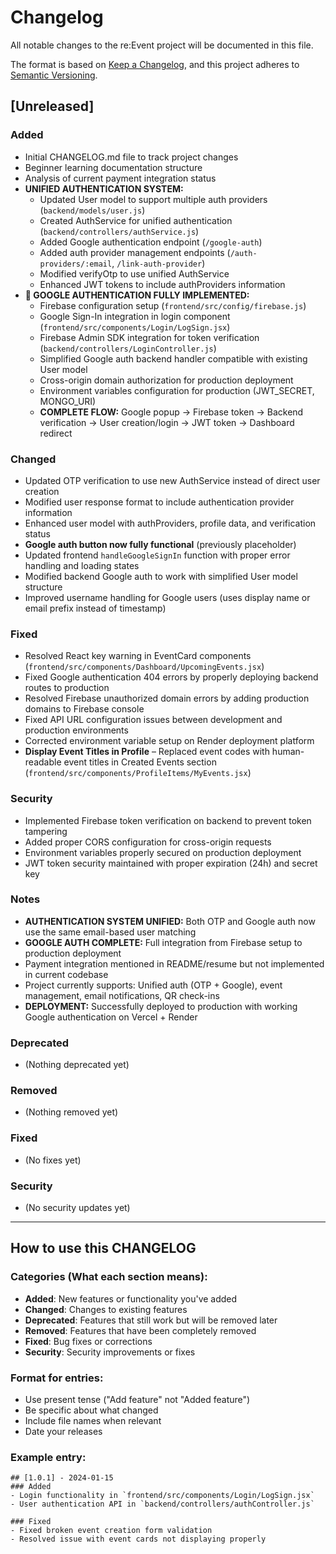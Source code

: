 # Changelog

All notable changes to the re:Event project will be documented in this file.

The format is based on [Keep a Changelog](https://keepachangelog.com/en/1.0.0/),
and this project adheres to [Semantic Versioning](https://semver.org/spec/v2.0.0.html).

## [Unreleased]
### Added
- Initial CHANGELOG.md file to track project changes
- Beginner learning documentation structure
- Analysis of current payment integration status
- **UNIFIED AUTHENTICATION SYSTEM:**
  - Updated User model to support multiple auth providers (`backend/models/user.js`)
  - Created AuthService for unified authentication (`backend/controllers/authService.js`)
  - Added Google authentication endpoint (`/google-auth`)
  - Added auth provider management endpoints (`/auth-providers/:email`, `/link-auth-provider`)
  - Modified verifyOtp to use unified AuthService
  - Enhanced JWT tokens to include authProviders information
- **🎉 GOOGLE AUTHENTICATION FULLY IMPLEMENTED:**
  - Firebase configuration setup (`frontend/src/config/firebase.js`)
  - Google Sign-In integration in login component (`frontend/src/components/Login/LogSign.jsx`)
  - Firebase Admin SDK integration for token verification (`backend/controllers/LoginController.js`)
  - Simplified Google auth backend handler compatible with existing User model
  - Cross-origin domain authorization for production deployment
  - Environment variables configuration for production (JWT_SECRET, MONGO_URI)
  - **COMPLETE FLOW:** Google popup → Firebase token → Backend verification → User creation/login → JWT token → Dashboard redirect

### Changed
- Updated OTP verification to use new AuthService instead of direct user creation
- Modified user response format to include authentication provider information
- Enhanced user model with authProviders, profile data, and verification status
- **Google auth button now fully functional** (previously placeholder)
- Updated frontend `handleGoogleSignIn` function with proper error handling and loading states
- Modified backend Google auth to work with simplified User model structure
- Improved username handling for Google users (uses display name or email prefix instead of timestamp)

### Fixed
- Resolved React key warning in EventCard components (`frontend/src/components/Dashboard/UpcomingEvents.jsx`)
- Fixed Google authentication 404 errors by properly deploying backend routes to production
- Resolved Firebase unauthorized domain errors by adding production domains to Firebase console
- Fixed API URL configuration issues between development and production environments
- Corrected environment variable setup on Render deployment platform
- **Display Event Titles in Profile** – Replaced event codes with human-readable event titles in Created Events section (`frontend/src/components/ProfileItems/MyEvents.jsx`)

### Security
- Implemented Firebase token verification on backend to prevent token tampering
- Added proper CORS configuration for cross-origin requests
- Environment variables properly secured on production deployment
- JWT token security maintained with proper expiration (24h) and secret key

### Notes
- **AUTHENTICATION SYSTEM UNIFIED:** Both OTP and Google auth now use the same email-based user matching
- **GOOGLE AUTH COMPLETE:** Full integration from Firebase setup to production deployment
- Payment integration mentioned in README/resume but not implemented in current codebase
- Project currently supports: Unified auth (OTP + Google), event management, email notifications, QR check-ins
- **DEPLOYMENT:** Successfully deployed to production with working Google authentication on Vercel + Render

### Deprecated
- (Nothing deprecated yet)

### Removed
- (Nothing removed yet)

### Fixed
- (No fixes yet)

### Security
- (No security updates yet)

---

## How to use this CHANGELOG

### Categories (What each section means):
- **Added**: New features or functionality you've added
- **Changed**: Changes to existing features 
- **Deprecated**: Features that still work but will be removed later
- **Removed**: Features that have been completely removed
- **Fixed**: Bug fixes or corrections
- **Security**: Security improvements or fixes

### Format for entries:
- Use present tense ("Add feature" not "Added feature")
- Be specific about what changed
- Include file names when relevant
- Date your releases

### Example entry:
```
## [1.0.1] - 2024-01-15
### Added
- Login functionality in `frontend/src/components/Login/LogSign.jsx`
- User authentication API in `backend/controllers/authController.js`

### Fixed
- Fixed broken event creation form validation
- Resolved issue with event cards not displaying properly
``` 